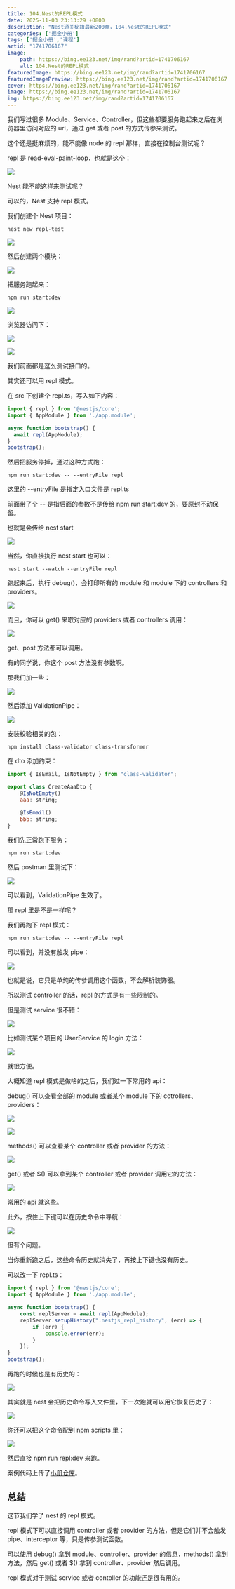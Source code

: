 ```yaml
---
title: 104.Nest的REPL模式
date: 2025-11-03 23:13:29 +0800
description: "Nest通关秘籍最新200章，104.Nest的REPL模式"
categories: ['掘金小册']
tags: ['掘金小册','课程']
artid: "1741706167"
image:
    path: https://bing.ee123.net/img/rand?artid=1741706167
    alt: 104.Nest的REPL模式
featuredImage: https://bing.ee123.net/img/rand?artid=1741706167
featuredImagePreview: https://bing.ee123.net/img/rand?artid=1741706167
cover: https://bing.ee123.net/img/rand?artid=1741706167
image: https://bing.ee123.net/img/rand?artid=1741706167
img: https://bing.ee123.net/img/rand?artid=1741706167
---
```


我们写过很多 Module、Service、Controller，但这些都要服务跑起来之后在浏览器里访问对应的 url，通过 get 或者 post 的方式传参来测试。

这个还是挺麻烦的，能不能像 node 的 repl 那样，直接在控制台测试呢？

repl 是 read-eval-paint-loop，也就是这个：

![](https://p1-juejin.byteimg.com/tos-cn-i-k3u1fbpfcp/777cf2c0ab8b4f648dc795a37f320162~tplv-k3u1fbpfcp-jj-mark:0:0:0:0:q75.image#?w=566&h=482&s=51437&e=png&b=000000)

Nest 能不能这样来测试呢？

可以的，Nest 支持 repl 模式。

我们创建个 Nest 项目：

```
nest new repl-test
```

![](https://p3-juejin.byteimg.com/tos-cn-i-k3u1fbpfcp/137a3efc322e4e26ba648fb4a617f2f9~tplv-k3u1fbpfcp-jj-mark:0:0:0:0:q75.image#?w=840&h=642&s=141942&e=png&b=010101)

然后创建两个模块：

![](https://p1-juejin.byteimg.com/tos-cn-i-k3u1fbpfcp/6754d51a50bb4e16866d1c4483ba3c2b~tplv-k3u1fbpfcp-jj-mark:0:0:0:0:q75.image#?w=926&h=1016&s=239764&e=png&b=191919)

把服务跑起来：

```
npm run start:dev
```
![](https://p6-juejin.byteimg.com/tos-cn-i-k3u1fbpfcp/086be719b6654c86a246a2858423b588~tplv-k3u1fbpfcp-jj-mark:0:0:0:0:q75.image#?w=1704&h=994&s=451390&e=png&b=181818)

浏览器访问下：

![](https://p6-juejin.byteimg.com/tos-cn-i-k3u1fbpfcp/c09659fd4f4649f59ad5f9ba34369c4c~tplv-k3u1fbpfcp-jj-mark:0:0:0:0:q75.image#?w=600&h=182&s=19289&e=png&b=ffffff)

![](https://p9-juejin.byteimg.com/tos-cn-i-k3u1fbpfcp/c0d3997c6ede4de5a952612758bd4505~tplv-k3u1fbpfcp-jj-mark:0:0:0:0:q75.image#?w=604&h=204&s=19983&e=png&b=ffffff)

我们前面都是这么测试接口的。

其实还可以用 repl 模式。

在 src 下创建个 repl.ts，写入如下内容：

```javascript
import { repl } from '@nestjs/core';
import { AppModule } from './app.module';

async function bootstrap() {
  await repl(AppModule);
}
bootstrap();
```
然后把服务停掉，通过这种方式跑：

```
npm run start:dev -- --entryFile repl
```

这里的 --entryFile 是指定入口文件是 repl.ts

前面带了个 -- 是指后面的参数不是传给 npm run start:dev 的，要原封不动保留。

也就是会传给 nest start

![](https://p6-juejin.byteimg.com/tos-cn-i-k3u1fbpfcp/2b21e78e1a14452c80196ae20c545812~tplv-k3u1fbpfcp-jj-mark:0:0:0:0:q75.image#?w=690&h=114&s=25838&e=png&b=202020)

当然，你直接执行 nest start 也可以：

```
nest start --watch --entryFile repl
```

跑起来后，执行 debug()，会打印所有的 module 和 module 下的 controllers 和 providers。

![](https://p6-juejin.byteimg.com/tos-cn-i-k3u1fbpfcp/2b15e5eb0e5b474db29720e3211d9a9d~tplv-k3u1fbpfcp-jj-mark:0:0:0:0:q75.image#?w=588&h=794&s=87297&e=png&b=181818)

而且，你可以 get() 来取对应的 providers 或者 controllers 调用：

![](https://p6-juejin.byteimg.com/tos-cn-i-k3u1fbpfcp/ebfcd94265ab490a8d31e3ebf6b542f5~tplv-k3u1fbpfcp-jj-mark:0:0:0:0:q75.image#?w=1062&h=698&s=116051&e=png&b=1c1c1c)

get、post 方法都可以调用。

有的同学说，你这个 post 方法没有参数啊。

那我们加一些：

![](https://p6-juejin.byteimg.com/tos-cn-i-k3u1fbpfcp/cdf7f5845e854489b829e8186aac5695~tplv-k3u1fbpfcp-jj-mark:0:0:0:0:q75.image#?w=690&h=286&s=36309&e=png&b=1f1f1f)

然后添加 ValidationPipe：

![](https://p6-juejin.byteimg.com/tos-cn-i-k3u1fbpfcp/01be04999b794519b5e3fdf793c37b82~tplv-k3u1fbpfcp-jj-mark:0:0:0:0:q75.image#?w=1046&h=612&s=127403&e=png&b=1f1f1f)

安装校验相关的包：

```
npm install class-validator class-transformer
```

在 dto 添加约束：

```javascript
import { IsEmail, IsNotEmpty } from "class-validator";

export class CreateAaaDto {
    @IsNotEmpty()
    aaa: string;

    @IsEmail()
    bbb: string;
}
```

我们先正常跑下服务：

```
npm run start:dev
```
然后 postman 里测试下：

![](https://p6-juejin.byteimg.com/tos-cn-i-k3u1fbpfcp/c14f46a195014e37b9c954d504fbfb5c~tplv-k3u1fbpfcp-jj-mark:0:0:0:0:q75.image#?w=788&h=838&s=83951&e=png&b=fcfcfc)

可以看到，ValidationPipe 生效了。

那 repl 里是不是一样呢？

我们再跑下 repl 模式：

```
npm run start:dev -- --entryFile repl
```

可以看到，并没有触发 pipe：

![](https://p6-juejin.byteimg.com/tos-cn-i-k3u1fbpfcp/bfd8ec0cd0ff4570b7a77d1794988bcd~tplv-k3u1fbpfcp-jj-mark:0:0:0:0:q75.image#?w=1098&h=804&s=167939&e=png&b=1b1b1b)

也就是说，它只是单纯的传参调用这个函数，不会解析装饰器。

所以测试 controller 的话，repl 的方式是有一些限制的。

但是测试 service 很不错：

![](https://p9-juejin.byteimg.com/tos-cn-i-k3u1fbpfcp/637e0aaca9bd4ffca0ea475da193c2bc~tplv-k3u1fbpfcp-jj-mark:0:0:0:0:q75.image#?w=644&h=214&s=26237&e=png&b=181818)

比如测试某个项目的 UserService 的 login 方法：

![](https://p3-juejin.byteimg.com/tos-cn-i-k3u1fbpfcp/c56f9d0f87ac40a5978c5f47ecd902fa~tplv-k3u1fbpfcp-jj-mark:0:0:0:0:q75.image#?w=1534&h=1422&s=336812&e=png&b=191919)

就很方便。

大概知道 repl 模式是做啥的之后，我们过一下常用的 api：

debug() 可以查看全部的 module 或者某个 module 下的 cotrollers、providers：

![](https://p9-juejin.byteimg.com/tos-cn-i-k3u1fbpfcp/47567c24da6341bb93687460679247a5~tplv-k3u1fbpfcp-jj-mark:0:0:0:0:q75.image#?w=466&h=644&s=62438&e=png&b=181818)

![](https://p9-juejin.byteimg.com/tos-cn-i-k3u1fbpfcp/a8bf9ec2ffbd40a8a1b9b97fc276aa44~tplv-k3u1fbpfcp-jj-mark:0:0:0:0:q75.image#?w=426&h=296&s=28159&e=png&b=181818)

methods() 可以查看某个 controller 或者 provider 的方法：

![](https://p1-juejin.byteimg.com/tos-cn-i-k3u1fbpfcp/843e3284b7444bff885c5a825cf853a0~tplv-k3u1fbpfcp-jj-mark:0:0:0:0:q75.image#?w=530&h=338&s=27089&e=png&b=181818)

get() 或者 $() 可以拿到某个 controller 或者 provider 调用它的方法：

![](https://p3-juejin.byteimg.com/tos-cn-i-k3u1fbpfcp/7e4482f8468f4657aa76e08100e363d1~tplv-k3u1fbpfcp-jj-mark:0:0:0:0:q75.image#?w=800&h=288&s=40856&e=png&b=181818)

常用的 api 就这些。

此外，按住上下键可以在历史命令中导航：

![](https://p1-juejin.byteimg.com/tos-cn-i-k3u1fbpfcp/981e59361f9e45b0b425cdedcf8e0bd3~tplv-k3u1fbpfcp-jj-mark:0:0:0:0:q75.image#?w=1234&h=718&s=96689&e=gif&f=26&b=191919)

但有个问题。

当你重新跑之后，这些命令历史就消失了，再按上下键也没有历史。

可以改一下 repl.ts：

```javascript
import { repl } from '@nestjs/core';
import { AppModule } from './app.module';

async function bootstrap() {
    const replServer = await repl(AppModule);
    replServer.setupHistory(".nestjs_repl_history", (err) => {
        if (err) {
            console.error(err);
        }
    });
}
bootstrap();

```
再跑的时候也是有历史的：

![](https://p6-juejin.byteimg.com/tos-cn-i-k3u1fbpfcp/4d9ffa40680b4004a7f84bba633b0524~tplv-k3u1fbpfcp-jj-mark:0:0:0:0:q75.image#?w=1572&h=764&s=319655&e=gif&f=42&b=191919)

其实就是 nest 会把历史命令写入文件里，下一次跑就可以用它恢复历史了：

![](https://p6-juejin.byteimg.com/tos-cn-i-k3u1fbpfcp/7adf2d8d4d024957b788c25fd46cf2af~tplv-k3u1fbpfcp-jj-mark:0:0:0:0:q75.image#?w=482&h=272&s=27250&e=png&b=1f1f1f)

你还可以把这个命令配到 npm scripts 里：

![](https://p3-juejin.byteimg.com/tos-cn-i-k3u1fbpfcp/e8da4ff55b144c98b61c6a4ab7af0873~tplv-k3u1fbpfcp-jj-mark:0:0:0:0:q75.image#?w=924&h=114&s=25935&e=png&b=202020)

然后直接 npm run repl:dev 来跑。

案例代码上传了[小册仓库](https://github.com/QuarkGluonPlasma/nestjs-course-code/tree/main/repl-login)。

## 总结

这节我们学了 nest 的 repl 模式。

repl 模式下可以直接调用 controller 或者 provider 的方法，但是它们并不会触发 pipe、interceptor 等，只是传参测试函数。

可以使用 debug() 拿到 module、controller、provider 的信息，methods() 拿到方法，然后 get() 或者 $() 拿到 controller、provider 然后调用。

repl 模式对于测试 service 或者 contoller 的功能还是很有用的。
